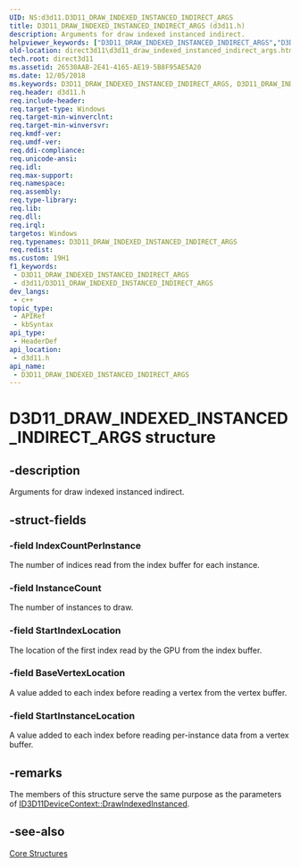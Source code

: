 ```yaml
---
UID: NS:d3d11.D3D11_DRAW_INDEXED_INSTANCED_INDIRECT_ARGS
title: D3D11_DRAW_INDEXED_INSTANCED_INDIRECT_ARGS (d3d11.h)
description: Arguments for draw indexed instanced indirect.
helpviewer_keywords: ["D3D11_DRAW_INDEXED_INSTANCED_INDIRECT_ARGS","D3D11_DRAW_INDEXED_INSTANCED_INDIRECT_ARGS structure [Direct3D 11]","d3d11/D3D11_DRAW_INDEXED_INSTANCED_INDIRECT_ARGS","direct3d11.d3d11_draw_indexed_instanced_indirect_args"]
old-location: direct3d11\d3d11_draw_indexed_instanced_indirect_args.htm
tech.root: direct3d11
ms.assetid: 26530AAB-2E41-4165-AE19-5B8F95AE5A20
ms.date: 12/05/2018
ms.keywords: D3D11_DRAW_INDEXED_INSTANCED_INDIRECT_ARGS, D3D11_DRAW_INDEXED_INSTANCED_INDIRECT_ARGS structure [Direct3D 11], d3d11/D3D11_DRAW_INDEXED_INSTANCED_INDIRECT_ARGS, direct3d11.d3d11_draw_indexed_instanced_indirect_args
req.header: d3d11.h
req.include-header: 
req.target-type: Windows
req.target-min-winverclnt: 
req.target-min-winversvr: 
req.kmdf-ver: 
req.umdf-ver: 
req.ddi-compliance: 
req.unicode-ansi: 
req.idl: 
req.max-support: 
req.namespace: 
req.assembly: 
req.type-library: 
req.lib: 
req.dll: 
req.irql: 
targetos: Windows
req.typenames: D3D11_DRAW_INDEXED_INSTANCED_INDIRECT_ARGS
req.redist: 
ms.custom: 19H1
f1_keywords:
 - D3D11_DRAW_INDEXED_INSTANCED_INDIRECT_ARGS
 - d3d11/D3D11_DRAW_INDEXED_INSTANCED_INDIRECT_ARGS
dev_langs:
 - c++
topic_type:
 - APIRef
 - kbSyntax
api_type:
 - HeaderDef
api_location:
 - d3d11.h
api_name:
 - D3D11_DRAW_INDEXED_INSTANCED_INDIRECT_ARGS
---
```


# D3D11_DRAW_INDEXED_INSTANCED_INDIRECT_ARGS structure


## -description

Arguments for draw indexed instanced indirect.

## -struct-fields

### -field IndexCountPerInstance

The number of indices read from the index buffer for each instance.

### -field InstanceCount

The number of instances to draw.

### -field StartIndexLocation

The location of the first index read by the GPU from the index buffer.

### -field BaseVertexLocation

A value added to each index before reading a vertex from the vertex buffer.

### -field StartInstanceLocation

A value added to each index before reading per-instance data from a vertex buffer.

## -remarks

The members of this structure serve the same purpose as the parameters of
          <a href="https://docs.microsoft.com/windows/desktop/api/d3d11/nf-d3d11-id3d11devicecontext-drawindexedinstanced">ID3D11DeviceContext::DrawIndexedInstanced</a>.

## -see-also

<a href="https://docs.microsoft.com/windows/desktop/direct3d11/d3d11-graphics-reference-d3d11-core-structures">Core Structures</a>

